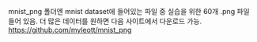 
mnist_png 폴더엔 mnist dataset에 들어있는 파일 중 실습을 위한 60개 .png 파일 들어 있음.
더 많은 데이터를 원하면 다음 사이트에서 다운로드 가능.
https://github.com/myleott/mnist_png
